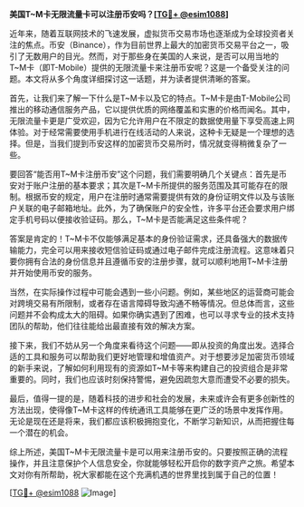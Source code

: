 **美国T~M卡无限流量卡可以注册币安吗？[[TG💪+ @esim1088](https://t.me/s/esim1088)]**

近年来，随着互联网技术的飞速发展，虚拟货币交易市场也逐渐成为全球投资者关注的焦点。币安（Binance），作为目前世界上最大的加密货币交易平台之一，吸引了无数用户的目光。然而，对于那些身在美国的人来说，是否可以用当地的T~M卡（即T-Mobile）提供的无限流量卡来注册币安呢？这是一个备受关注的问题。本文将从多个角度详细探讨这一话题，并为读者提供清晰的答案。

首先，让我们来了解一下什么是T~M卡以及它的特点。T~M卡是由T-Mobile公司推出的移动通信服务产品，它以提供优质的网络覆盖和实惠的价格而闻名。其中，无限流量卡更是广受欢迎，因为它允许用户在不限定的数据使用量下享受高速上网体验。对于经常需要使用手机进行在线活动的人来说，这种卡无疑是一个理想的选择。但是，当我们提到币安这样的加密货币交易所时，情况就变得稍微复杂了一些。

要回答“能否用T~M卡注册币安”这个问题，我们需要明确几个关键点：首先是币安对于账户注册的基本要求；其次是T~M卡所提供的服务范围及其可能存在的限制。根据币安的规定，用户在注册时通常需要提供有效的身份证明文件以及与该账户关联的电子邮箱地址。此外，为了确保账户的安全性，许多平台还会要求用户绑定手机号码以便接收验证码。那么，T~M卡是否能满足这些条件呢？

答案是肯定的！T~M卡不仅能够满足基本的身份验证需求，还具备强大的数据传输能力，完全可以用来接收短信验证码或通过电子邮件完成注册流程。这意味着只要你拥有合法的身份信息并且遵循币安的注册步骤，就可以顺利地用T~M卡注册并开始使用币安的服务。

当然，在实际操作过程中可能会遇到一些小问题。例如，某些地区的运营商可能会对跨境交易有所限制，或者存在语言障碍导致沟通不畅等情况。但总体而言，这些问题并不会构成太大的阻碍。如果你确实遇到了困难，也可以寻求专业的技术支持团队的帮助，他们往往能给出最直接有效的解决方案。

接下来，我们不妨从另一个角度来看待这个问题——即从投资的角度出发。选择合适的工具和服务可以帮助我们更好地管理和增值资产。对于想要涉足加密货币领域的新手来说，了解如何利用现有的资源如T~M卡等来构建自己的投资组合是非常重要的。同时，我们也应该时刻保持警惕，避免因疏忽大意而遭受不必要的损失。

最后，值得一提的是，随着科技的进步和社会的发展，未来或许会有更多创新性的方法出现，使得像T~M卡这样的传统通讯工具能够在更广泛的场景中发挥作用。无论是现在还是将来，我们都应该积极拥抱变化，不断学习新知识，从而把握住每一个潜在的机会。

综上所述，美国T~M卡无限流量卡是可以用来注册币安的。只要按照正确的流程操作，并且注意保护个人信息安全，你就能够轻松开启你的数字资产之旅。希望本文对你有所帮助，祝大家都能在这个充满机遇的世界里找到属于自己的位置！

[[TG💪+ @esim1088](https://t.me/s/esim1088) ![Image](https://i.postimg.cc/4NQfJmqS/Snipaste-2025-05-13-00-14-12.png)]